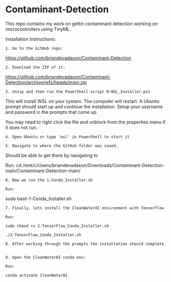 # Contaminant-Detection
This repo contains my work on gettin contaminant detection working on microcontrollers using TinyML. 

Installation Instructions: 

	1. Go to the GitHub repo: 
https://github.com/briandevadason/Contaminant-Detection
	
	2. Download the ZIP of it: 
https://github.com/briandevadason/Contaminant-Detection/archive/refs/heads/main.zip
	
	3. Unzip and then run the PowerShell script 0-WSL_Installer.ps1
This will install WSL on your system. The computer will restart. A Ubuntu prompt should start up and continue the installation. Setup your username and password in the prompts that come up. 

You may need to right click the file and unblock from the properties menu if it does not run.
	
	4. Open Ubuntu or type 'wsl' in PowerShell to start it
	
	5. Navigate to where the GitHub folder was saved. 
Should be able to get there by navigating to 

Run:
	cd /mnt/c/Users/briandevadason/Downloads/Contaminant-Detection-main/Contaminant-Detection-main/
	
	6. Now we run the 1-Conda_Installer.sh 

	Run: 
sudo bash 1-Conda_Installer.sh
	
	7. Finally, lets install the CleanWaterAI environment with TensorFlow 

	Run: 
	
	sudo chmod +x 2-TensorFlow_Conda_Installer.sh
	
	./2-TensorFlow_Conda_Installer.sh
	
	8. After working through the prompts the installation should complete.
	

	9. Open the CleanWaterAI conda env: 

	Run:
	
	conda activate CleanWaterAI
